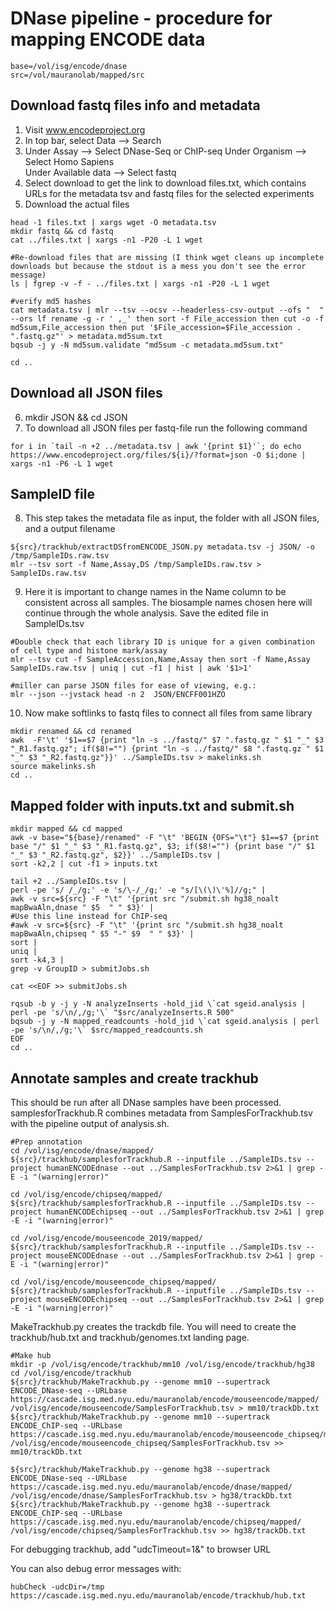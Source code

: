 # DNase pipeline - procedure for mapping ENCODE data

```
base=/vol/isg/encode/dnase
src=/vol/mauranolab/mapped/src
```

## Download fastq files info and metadata

1) Visit www.encodeproject.org  
2) In top bar, select Data --> Search  
3) Under Assay --> Select DNase-Seq or ChIP-seq
   Under Organism --> Select Homo Sapiens  
   Under Available data --> Select fastq  
4) Select download to get the link to download files.txt, which contains URLs for the metadata tsv and fastq files for the selected experiments
5) Download the actual files
```
head -1 files.txt | xargs wget -O metadata.tsv
mkdir fastq && cd fastq
cat ../files.txt | xargs -n1 -P20 -L 1 wget

#Re-download files that are missing (I think wget cleans up incomplete downloads but because the stdout is a mess you don't see the error message)
ls | fgrep -v -f - ../files.txt | xargs -n1 -P20 -L 1 wget

#verify md5 hashes
cat metadata.tsv | mlr --tsv --ocsv --headerless-csv-output --ofs "  " --ors lf rename -g -r ' ,_' then sort -f File_accession then cut -o -f md5sum,File_accession then put '$File_accession=$File_accession . ".fastq.gz"' > metadata.md5sum.txt
bqsub -j y -N md5sum.validate "md5sum -c metadata.md5sum.txt"

cd ..
```

## Download all JSON files
6) mkdir JSON && cd JSON
7) To download all JSON files per fastq-file run the following command
```
for i in `tail -n +2 ../metadata.tsv | awk '{print $1}'`; do echo https://www.encodeproject.org/files/${i}/?format=json -O $i;done | xargs -n1 -P6 -L 1 wget
```


## SampleID file
8) This step takes the metadata file as input, the folder with all JSON files, and a output filename  
```
${src}/trackhub/extractDSfromENCODE_JSON.py metadata.tsv -j JSON/ -o /tmp/SampleIDs.raw.tsv
mlr --tsv sort -f Name,Assay,DS /tmp/SampleIDs.raw.tsv > SampleIDs.raw.tsv
```

9) Here it is important to change names in the Name column to be consistent across all samples. The biosample names chosen here will continue through the whole analysis. Save the edited file in SampleIDs.tsv

```
#Double check that each library ID is unique for a given combination of cell type and histone mark/assay
mlr --tsv cut -f SampleAccession,Name,Assay then sort -f Name,Assay SampleIDs.raw.tsv | uniq | cut -f1 | hist | awk '$1>1'

#miller can parse JSON files for ease of viewing, e.g.:
mlr --json --jvstack head -n 2  JSON/ENCFF001HZO
```

10) Now make softlinks to fastq files to connect all files from same library
```
mkdir renamed && cd renamed
awk  -F'\t' '$1==$7 {print "ln -s ../fastq/" $7 ".fastq.gz " $1 "_" $3 "_R1.fastq.gz"; if($8!="") {print "ln -s ../fastq/" $8 ".fastq.gz " $1 "_" $3 "_R2.fastq.gz"}}' ../SampleIDs.tsv > makelinks.sh  
source makelinks.sh
cd ..  
```


## Mapped folder with inputs.txt and submit.sh
```
mkdir mapped && cd mapped
awk -v base="${base}/renamed" -F "\t" 'BEGIN {OFS="\t"} $1==$7 {print base "/" $1 "_" $3 "_R1.fastq.gz", $3; if($8!="") {print base "/" $1 "_" $3 "_R2.fastq.gz", $2}}' ../SampleIDs.tsv |
sort -k2,2 | cut -f1 > inputs.txt 

tail +2 ../SampleIDs.tsv |
perl -pe 's/ /_/g;' -e 's/\-/_/g;' -e "s/[\(\)\'%]//g;" |
awk -v src=${src} -F "\t" '{print src "/submit.sh hg38_noalt mapBwaAln,dnase " $5  " " $3}' |
#Use this line instead for ChIP-seq
#awk -v src=${src} -F "\t" '{print src "/submit.sh hg38_noalt mapBwaAln,chipseq " $5 "-" $9  " " $3}' |
sort |
uniq |
sort -k4,3 |
grep -v GroupID > submitJobs.sh

cat <<EOF >> submitJobs.sh

rqsub -b y -j y -N analyzeInserts -hold_jid \`cat sgeid.analysis | perl -pe 's/\n/,/g;'\` "$src/analyzeInserts.R 500"
bqsub -j y -N mapped_readcounts -hold_jid \`cat sgeid.analysis | perl -pe 's/\n/,/g;'\` $src/mapped_readcounts.sh
EOF
cd ..
```

## Annotate samples and create trackhub
This should be run after all DNase samples have been processed. 
samplesforTrackhub.R combines metadata from SamplesForTrackhub.tsv with the pipeline output of analysis.sh.
```
#Prep annotation
cd /vol/isg/encode/dnase/mapped/
${src}/trackhub/samplesforTrackhub.R --inputfile ../SampleIDs.tsv --project humanENCODEdnase --out ../SamplesForTrackhub.tsv 2>&1 | grep -E -i "(warning|error)"

cd /vol/isg/encode/chipseq/mapped/
${src}/trackhub/samplesforTrackhub.R --inputfile ../SampleIDs.tsv --project humanENCODEchipseq --out ../SamplesForTrackhub.tsv 2>&1 | grep -E -i "(warning|error)"

cd /vol/isg/encode/mouseencode_2019/mapped/
${src}/trackhub/samplesforTrackhub.R --inputfile ../SampleIDs.tsv --project mouseENCODEdnase --out ../SamplesForTrackhub.tsv 2>&1 | grep -E -i "(warning|error)"

cd /vol/isg/encode/mouseencode_chipseq/mapped/
${src}/trackhub/samplesforTrackhub.R --inputfile ../SampleIDs.tsv --project mouseENCODEchipseq --out ../SamplesForTrackhub.tsv 2>&1 | grep -E -i "(warning|error)"
```
MakeTrackhub.py creates the trackdb file. You will need to create the trackhub/hub.txt and trackhub/genomes.txt landing page.
```
#Make hub
mkdir -p /vol/isg/encode/trackhub/mm10 /vol/isg/encode/trackhub/hg38
cd /vol/isg/encode/trackhub
${src}/trackhub/MakeTrackhub.py --genome mm10 --supertrack ENCODE_DNase-seq --URLbase https://cascade.isg.med.nyu.edu/mauranolab/encode/mouseencode/mapped/ /vol/isg/encode/mouseencode/SamplesForTrackhub.tsv > mm10/trackDb.txt
${src}/trackhub/MakeTrackhub.py --genome mm10 --supertrack ENCODE_ChIP-seq --URLbase https://cascade.isg.med.nyu.edu/mauranolab/encode/mouseencode_chipseq/mapped/ /vol/isg/encode/mouseencode_chipseq/SamplesForTrackhub.tsv >> mm10/trackDb.txt

${src}/trackhub/MakeTrackhub.py --genome hg38 --supertrack ENCODE_DNase-seq --URLbase https://cascade.isg.med.nyu.edu/mauranolab/encode/dnase/mapped/ /vol/isg/encode/dnase/SamplesForTrackhub.tsv > hg38/trackDb.txt
${src}/trackhub/MakeTrackhub.py --genome hg38 --supertrack ENCODE_ChIP-seq --URLbase https://cascade.isg.med.nyu.edu/mauranolab/encode/chipseq/mapped/ /vol/isg/encode/chipseq/SamplesForTrackhub.tsv >> hg38/trackDb.txt
```
For debugging trackhub, add "udcTimeout=1&" to browser URL

You can also debug error messages with:
```
hubCheck -udcDir=/tmp https://cascade.isg.med.nyu.edu/mauranolab/encode/trackhub/hub.txt
```
